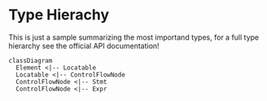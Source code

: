 # Type Hierachy

This is just a sample summarizing the most importand types, for a full type hierarchy see the official API documentation!

```mermaid
classDiagram
  Element <|-- Locatable
  Locatable <|-- ControlFlowNode
  ControlFlowNode <|-- Stmt
  ControlFlowNode <|-- Expr
```
